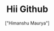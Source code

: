 ---
title: 'Hii Github'
description: ''
pubDate: '2023-09-30T12:29:01.333Z'
heroImage: '/blog-placeholder.jpg'
categories: [""]
tags: [""]
author: '["Himanshu Maurya"]'
---